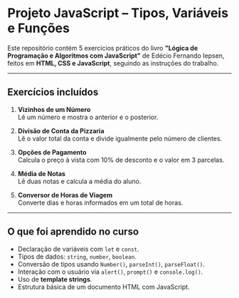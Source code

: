 #  Projeto JavaScript – Tipos, Variáveis e Funções

Este repositório contém 5 exercícios práticos do livro **"Lógica de Programação e Algoritmos com JavaScript"** de Edécio Fernando Iepsen, feitos em **HTML, CSS e JavaScript**, seguindo as instruções do trabalho.

---

##  Exercícios incluídos

1. **Vizinhos de um Número**  
   Lê um número e mostra o anterior e o posterior.
   
2. **Divisão de Conta da Pizzaria**  
   Lê o valor total da conta e divide igualmente pelo número de clientes.
   
3. **Opções de Pagamento**  
   Calcula o preço à vista com 10% de desconto e o valor em 3 parcelas.
   
4. **Média de Notas**  
   Lê duas notas e calcula a média do aluno.
   
5. **Conversor de Horas de Viagem**  
   Converte dias e horas informados em um total de horas.

---

##  O que foi aprendido no curso

- Declaração de variáveis com `let` e `const`.
- Tipos de dados: `string`, `number`, `boolean`.
- Conversão de tipos usando `Number()`, `parseInt()`, `parseFloat()`.
- Interação com o usuário via `alert()`, `prompt()` e `console.log()`.
- Uso de **template strings**.
- Estrutura básica de um documento HTML com JavaScript.
